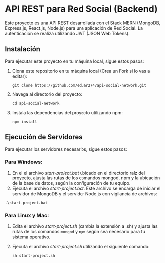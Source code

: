 # API REST para Red Social (Backend)

Este proyecto es una API REST desarrollada con el Stack MERN (MongoDB, Express.js, React.js, Node.js) para una aplicación de Red Social. La autenticación se realiza utilizando JWT (JSON Web Tokens).

## Instalación

Para ejecutar este proyecto en tu máquina local, sigue estos pasos:

1. Clona este repositorio en tu máquina local (Crea un Fork si lo vas a editar):

    ```
    git clone https://github.com/eduar274/api-social-network.git
    ```

2. Navega al directorio del proyecto:

    ```
    cd api-social-network
    ```

3. Instala las dependencias del proyecto utilizando npm:

    ```
    npm install
    ```

## Ejecución de Servidores

Para ejecutar los servidores necesarios, sigue estos pasos:

### Para Windows:

1. En el el archivo *start-project.bat* ubicado en el directorio raíz del proyecto, ajusta las rutas de los comandos mongod, npm y la ubicación de la base de datos, según la configuración de tu equipo.
2. Ejecuta el archivo *start-project.bat*. Este archivo se encarga de iniciar el servidor de MongoDB y el servidor Node.js con vigilancia de archivos: 

```
.\start-project.bat
```


### Para Linux y Mac:

1. Edita el archivo *start-project.sh* (cambia la extensión a .sh) y ajusta las rutas de los comandos `mongod` y `npm` según sea necesario para tu sistema operativo.

2. Ejecuta el archivo *start-project.sh* utilizando el siguiente comando:

    ```
    sh start-project.sh
    ```

